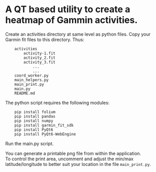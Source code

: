 # A QT based utility to create a heatmap of Gammin activities.

Create an activities directory at same level as python files.
Copy your Garmin fit files to this directory. Thus:

```
    activities
        activity-1.fit
        activity_2.fit
        activity_3.fit
            ...
            ...
    coord_worker.py
    main_helpers.py
    main_print.py
    main.py
    README.md
```
The python script requires the following modules:
```
    pip install folium
    pip install pandas
    pip install numpy
    pip install garmin_fit_sdk
    pip install PyQt6
    pip install PyQt6-WebEngine
```
Run the main.py script.

You can generate a printable png file from within the application.<br>
To control the print area, uncomment and adjust the min/max latitude/longitude to better suit your location in the file `main_print.py`.


